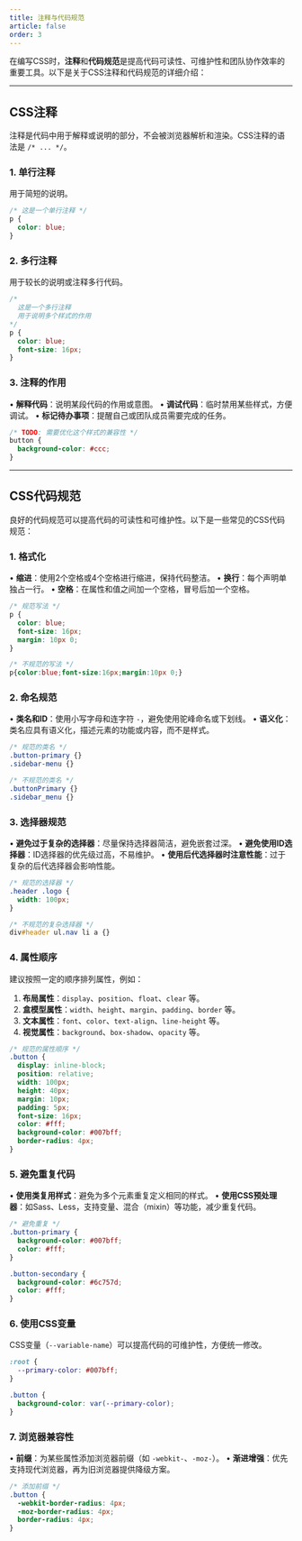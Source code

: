 ```yaml
---
title: 注释与代码规范
article: false
order: 3
---
```


在编写CSS时，**注释**和**代码规范**是提高代码可读性、可维护性和团队协作效率的重要工具。以下是关于CSS注释和代码规范的详细介绍：

---

## **CSS注释**
注释是代码中用于解释或说明的部分，不会被浏览器解析和渲染。CSS注释的语法是 `/* ... */`。

### 1. **单行注释**
用于简短的说明。

```css
/* 这是一个单行注释 */
p {
  color: blue;
}
```

### 2. **多行注释**
用于较长的说明或注释多行代码。

```css
/*
  这是一个多行注释
  用于说明多个样式的作用
*/
p {
  color: blue;
  font-size: 16px;
}
```

### 3. **注释的作用**
• **解释代码**：说明某段代码的作用或意图。
• **调试代码**：临时禁用某些样式，方便调试。
• **标记待办事项**：提醒自己或团队成员需要完成的任务。

```css
/* TODO: 需要优化这个样式的兼容性 */
button {
  background-color: #ccc;
}
```

---

## **CSS代码规范**
良好的代码规范可以提高代码的可读性和可维护性。以下是一些常见的CSS代码规范：

### 1. **格式化**
• **缩进**：使用2个空格或4个空格进行缩进，保持代码整洁。
• **换行**：每个声明单独占一行。
• **空格**：在属性和值之间加一个空格，冒号后加一个空格。

```css
/* 规范写法 */
p {
  color: blue;
  font-size: 16px;
  margin: 10px 0;
}

/* 不规范的写法 */
p{color:blue;font-size:16px;margin:10px 0;}
```

### 2. **命名规范**
• **类名和ID**：使用小写字母和连字符 `-`，避免使用驼峰命名或下划线。
• **语义化**：类名应具有语义化，描述元素的功能或内容，而不是样式。

```css
/* 规范的类名 */
.button-primary {}
.sidebar-menu {}

/* 不规范的类名 */
.buttonPrimary {}
.sidebar_menu {}
```

### 3. **选择器规范**
• **避免过于复杂的选择器**：尽量保持选择器简洁，避免嵌套过深。
• **避免使用ID选择器**：ID选择器的优先级过高，不易维护。
• **使用后代选择器时注意性能**：过于复杂的后代选择器会影响性能。

```css
/* 规范的选择器 */
.header .logo {
  width: 100px;
}

/* 不规范的复杂选择器 */
div#header ul.nav li a {}
```

### 4. **属性顺序**
建议按照一定的顺序排列属性，例如：
1. **布局属性**：`display`、`position`、`float`、`clear` 等。
2. **盒模型属性**：`width`、`height`、`margin`、`padding`、`border` 等。
3. **文本属性**：`font`、`color`、`text-align`、`line-height` 等。
4. **视觉属性**：`background`、`box-shadow`、`opacity` 等。

```css
/* 规范的属性顺序 */
.button {
  display: inline-block;
  position: relative;
  width: 100px;
  height: 40px;
  margin: 10px;
  padding: 5px;
  font-size: 16px;
  color: #fff;
  background-color: #007bff;
  border-radius: 4px;
}
```

### 5. **避免重复代码**
• **使用类复用样式**：避免为多个元素重复定义相同的样式。
• **使用CSS预处理器**：如Sass、Less，支持变量、混合（mixin）等功能，减少重复代码。

```css
/* 避免重复 */
.button-primary {
  background-color: #007bff;
  color: #fff;
}

.button-secondary {
  background-color: #6c757d;
  color: #fff;
}
```

### 6. **使用CSS变量**
CSS变量（`--variable-name`）可以提高代码的可维护性，方便统一修改。

```css
:root {
  --primary-color: #007bff;
}

.button {
  background-color: var(--primary-color);
}
```

### 7. **浏览器兼容性**
• **前缀**：为某些属性添加浏览器前缀（如 `-webkit-`、`-moz-`）。
• **渐进增强**：优先支持现代浏览器，再为旧浏览器提供降级方案。

```css
/* 添加前缀 */
.button {
  -webkit-border-radius: 4px;
  -moz-border-radius: 4px;
  border-radius: 4px;
}
```

